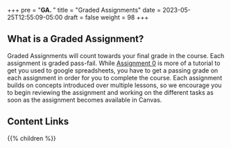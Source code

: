 +++
pre = "<b>GA. </b>"
title = "Graded Assignments"
date = 2023-05-25T12:55:09-05:00
draft = false
weight = 98
+++

## What is a Graded Assignment?
Graded Assignments will count towards your final grade in the course. Each assignment is graded pass-fail. While [Assignment 0]() is more of a tutorial to get you used to google spreadsheets, you have to get a passing grade on each assignment in order for you to complete the course. Each assignment builds on concepts introduced over multiple lessons, so we encourage you to begin reviewing the assignment and working on the different tasks as soon as the assignment becomes available in Canvas.

## Content Links

{{% children %}}

